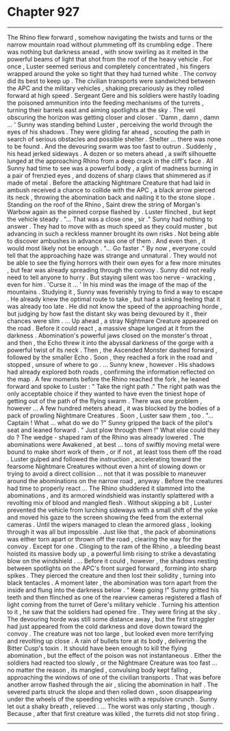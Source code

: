 
# Chapter 927


---

The Rhino flew forward , somehow navigating the twists and turns or the narrow mountain road without plummeting off its crumbling edge . There was nothing but darkness anead , with snow swirling as it melted in the powerful beams of light that shot from the roof of the heavy vehicle . For once , Luster seemed serious and completely concentrated , his fingers wrapped around the yoke so tight that they had turned white .
The convoy did its best to keep up . The civilian transports were sandwiched between the APC and the military vehicles , shaking precariously as they rolled forward at high speed .
Sergeant Gere and his soldiers were hastily loading the poisoned ammunition into the feeding mechanisms of the turrets , turning their barrels east and aiming spotlights at the sky .
The veil obscuring the horizon was getting closer and closer .
'Damn , damn , damn ... '
Sunny was standing behind Luster , perceiving the world through the eyes of his shadows . They were gliding far ahead , scouting the path in search of serious obstacles and possible shelter .
Shelter ... there was none to be found .
And the devouring swarm was too fast to outrun .
Suddenly , his head jerked sideways . A dozen or so meters ahead , a swift silhouette lunged at the approaching Rhino from a deep crack in the cliff's face . All Sunny had time to see was a powerful body , a glint of madness burning in a pair of frenzied eyes , and dozens of sharp claws that shimmered as if made of metal .
Before the attacking Nightmare Creature that had laid in ambush received a chance to collide with the APC , a black arrow pierced its neck , throwing the abomination back and nailing it to the stone slope . Standing on the roof of the Rhino , Saint drew the string of Morgan's Warbow again as the pinned corpse flashed by .
Luster flinched , but kept the vehicle steady .
"... That was a close one , sir ."
Sunny had nothing to answer .
They had to move with as much speed as they could muster , but advancing in such a reckless manner brought its own risks . Not being able to discover ambushes in advance was one of them .
And even then , it would most likely not be enough .
"... Go faster ."
By now , everyone could tell that the approaching haze was strange and unnatural . They would not be able to see the flying horrors with their own eyes for a few more minutes , but fear was already spreading through the convoy . Sunny did not really need to tell anyone to hurry .
But staying silent was too nerve - wracking , even for him .
'Curse it ... '
In his mind was the image of the map of the mountains . Studying it , Sunny was feverishly trying to find a way to escape . He already knew the optimal route to take , but had a sinking feeling that it was already too late .
He did not know the speed of the approaching horde , but judging by how fast the distant sky was being devoured by it , their chances were slim .
... Up ahead , a stray Nightmare Creature appeared on the road . Before it could react , a massive shape lunged at it from the darkness . Abomination's powerful jaws closed on the monster's throat , and then , the Echo threw it into the abyssal darkness of the gorge with a powerful twist of its neck .
Then , the Ascended Monster dashed forward , followed by the smaller Echo . Soon , they reached a fork in the road and stopped , unsure of where to go .
... Sunny knew , however . His shadows had already explored both roads , confirming the information reflected on the map .
A few moments before the Rhino reached the fork , he leaned forward and spoke to Luster :
" Take the right path ."
The right path was the only acceptable choice if they wanted to have even the tiniest hope of getting out of the path of the flying swarm . There was one problem , however ...
A few hundred meters ahead , it was blocked by the bodies of a pack of prowling Nightmare Creatures .
Soon , Luster saw them , too .
"... Captain ! What ... what do we do ?"
Sunny gripped the back of the pilot's seat and leaned forward .
" Just plow through them !"
What else could they do ?
The wedge - shaped ram of the Rhino was already lowered . The abominations were Awakened , at best ... tons of swiftly moving metal were bound to make short work of them , or if not , at least toss them off the road .
Luster gulped and followed the instruction , accelerating toward the fearsome Nightmare Creatures without even a hint of slowing down or trying to avoid a direct collision ... not that it was possible to maneuver around the abominations on the narrow road , anyway .
Before the creatures had time to properly react ...
The Rhino shuddered it slammed into the abominations , and its armored windshield was instantly splattered with a revolting mix of blood and mangled flesh . Without skipping a bit , Luster prevented the vehicle from lurching sideways with a small shift of the yoke and moved his gaze to the screen showing the feed from the external cameras . Until the wipers managed to clean the armored glass , looking through it was all but impossible .
Just like that , the pack of abominations was either torn apart or thrown off the road , clearing the way for the convoy .
Except for one .
Clinging to the ram of the Rhino , a bleeding beast hoisted its massive body up , a powerful limb rising to strike a devastating blow on the windshield .
... Before it could , however , the shadows nesting between spotlights on the APC's front surged forward , forming into sharp spikes . They pierced the creature and then lost their solidity , turning into black tentacles .
A moment later , the abomination was torn apart from the inside and flung into the darkness below .
" Keep going !"
Sunny gritted his teeth and then flinched as one of the rearview cameras registered a flash of light coming from the turret of Gere's military vehicle . Turning his attention to it , he saw that the soldiers had opened fire .
They were firing at the sky .
The devouring horde was still some distance away , but the first straggler had just appeared from the cold darkness and dove down toward the convoy . The creature was not too large , but looked even more terrifying and revolting up close .
A rain of bullets tore at its body , delivering the Bitter Cusp's toxin . It should have been enough to kill the flying abomination , but the effect of the poison was not instantaneous . Either the soldiers had reacted too slowly , or the Nightmare Creature was too fast ... no matter the reason , its mangled , convulsing body kept falling , approaching the windows of one of the civilian transports .
That was before another arrow flashed through the air , slicing the abomination in half . The severed parts struck the slope and then rolled down , soon disappearing under the wheels of the speeding vehicles with a repulsive crunch .
Sunny let out a shaky breath , relieved .
... The worst was only starting , though .
Because , after that first creature was killed , the turrets did not stop firing .

---

